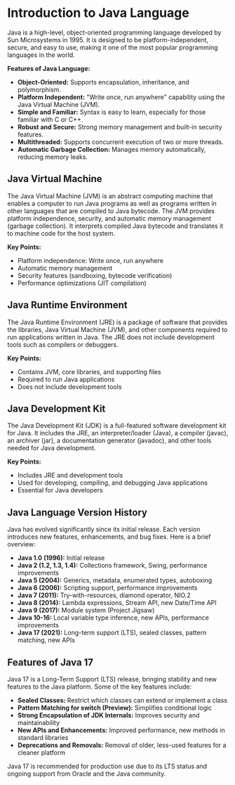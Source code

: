 # Introduction to Java Language

Java is a high-level, object-oriented programming language developed by Sun Microsystems in 1995. It is designed to be platform-independent, secure, and easy to use, making it one of the most popular programming languages in the world.

**Features of Java Language:**
- **Object-Oriented:** Supports encapsulation, inheritance, and polymorphism.
- **Platform Independent:** "Write once, run anywhere" capability using the Java Virtual Machine (JVM).
- **Simple and Familiar:** Syntax is easy to learn, especially for those familiar with C or C++.
- **Robust and Secure:** Strong memory management and built-in security features.
- **Multithreaded:** Supports concurrent execution of two or more threads.
- **Automatic Garbage Collection:** Manages memory automatically, reducing memory leaks.

## Java Virtual Machine

The Java Virtual Machine (JVM) is an abstract computing machine that enables a computer to run Java programs as well as programs written in other languages that are compiled to Java bytecode. The JVM provides platform independence, security, and automatic memory management (garbage collection). It interprets compiled Java bytecode and translates it to machine code for the host system.

**Key Points:**
- Platform independence: Write once, run anywhere
- Automatic memory management
- Security features (sandboxing, bytecode verification)
- Performance optimizations (JIT compilation)

## Java Runtime Environment

The Java Runtime Environment (JRE) is a package of software that provides the libraries, Java Virtual Machine (JVM), and other components required to run applications written in Java. The JRE does not include development tools such as compilers or debuggers.

**Key Points:**
- Contains JVM, core libraries, and supporting files
- Required to run Java applications
- Does not include development tools

## Java Development Kit

The Java Development Kit (JDK) is a full-featured software development kit for Java. It includes the JRE, an interpreter/loader (Java), a compiler (javac), an archiver (jar), a documentation generator (javadoc), and other tools needed for Java development.

**Key Points:**
- Includes JRE and development tools
- Used for developing, compiling, and debugging Java applications
- Essential for Java developers

## Java Language Version History

Java has evolved significantly since its initial release. Each version introduces new features, enhancements, and bug fixes. Here is a brief overview:

- **Java 1.0 (1996):** Initial release
- **Java 2 (1.2, 1.3, 1.4):** Collections framework, Swing, performance improvements
- **Java 5 (2004):** Generics, metadata, enumerated types, autoboxing
- **Java 6 (2006):** Scripting support, performance improvements
- **Java 7 (2011):** Try-with-resources, diamond operator, NIO.2
- **Java 8 (2014):** Lambda expressions, Stream API, new Date/Time API
- **Java 9 (2017):** Module system (Project Jigsaw)
- **Java 10-16:** Local variable type inference, new APIs, performance improvements
- **Java 17 (2021):** Long-term support (LTS), sealed classes, pattern matching, new APIs

## Features of Java 17

Java 17 is a Long-Term Support (LTS) release, bringing stability and new features to the Java platform. Some of the key features include:

- **Sealed Classes:** Restrict which classes can extend or implement a class
- **Pattern Matching for switch (Preview):** Simplifies conditional logic
- **Strong Encapsulation of JDK Internals:** Improves security and maintainability
- **New APIs and Enhancements:** Improved performance, new methods in standard libraries
- **Deprecations and Removals:** Removal of older, less-used features for a cleaner platform

Java 17 is recommended for production use due to its LTS status and ongoing support from Oracle and the Java community.
